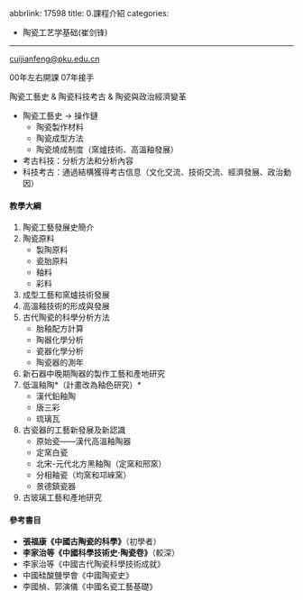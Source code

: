 abbrlink: 17598
title: 0.課程介紹
categories:
  - 陶瓷工艺学基础(崔剑锋)
---
cuijianfeng@pku.edu.cn

00年左右開課 07年接手

陶瓷工藝史 & 陶瓷科技考古 & 陶瓷與政治經濟變革

- 陶瓷工藝史 → 操作鏈
	- 陶瓷製作材料
	- 陶瓷成型方法
	- 陶瓷燒成制度（窯爐技術、高溫釉發展）
- 考古科技：分析方法和分析內容
- 科技考古：通過結構獲得考古信息（文化交流、技術交流、經濟發展、政治動因）

#### 教學大綱

1. 陶瓷工藝發展史簡介
2. 陶瓷原料
	- 製陶原料
	- 瓷胎原料
	- 釉料
	- 彩料
3. 成型工藝和窯爐技術發展
4. 高溫釉技術的形成與發展
5. 古代陶瓷的科學分析方法
	- 胎釉配方計算
	- 陶器化學分析
	- 瓷器化學分析
	- 陶瓷器的測年
1. 新石器中晚期陶器的製作工藝和產地研究
2. 低溫釉陶*（計畫改為釉色研究）*
	- 漢代鉛釉陶
	- 唐三彩
	- 琉璃瓦
1. 古瓷器的工藝新發展及新認識
	- 原始瓷——漢代高溫釉陶器
	- 定窯白瓷
	- 北宋-元代北方黑釉陶（定窯和邢窯）
	- 分相釉瓷（均窯和邛崍窯）
	- 景德鎮瓷器
1. 古玻璃工藝和產地研究

#### 參考書目

- **張福康《中國古陶瓷的科學》**（初學者）
- **李家治等《中國科學技術史·陶瓷卷》**（較深）
- 李家治等《中國古代陶瓷科學技術成就》
- 中國硅酸鹽學會《中國陶瓷史》
- 李國楨、郭演儀《中國名瓷工藝基礎》